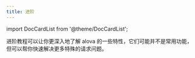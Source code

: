 ```yaml
---
title: 进阶
---
```


import DocCardList from '@theme/DocCardList';

进阶教程可以让你更深入地了解 alova 的一些特性，它们可能并不是常用功能，但可以帮你快速解决更多特殊的请求问题。

<DocCardList />
